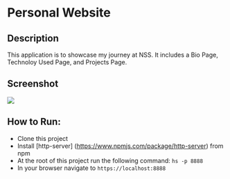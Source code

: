 # Personal Website

## Description
 This application is to showcase my journey at NSS. It includes a Bio Page, Technoloy Used Page, and Projects Page.
 
## Screenshot
![](https://raw.githubusercontent.com/rarceneaux/personal-bio-site-e10/master/screenshots/projects.png)
 
 
## How to Run:
  * Clone this project
  * Install [http-server] (https://www.npmjs.com/package/http-server) from npm
  * At the root of this project run the following command: `hs -p 8888`
  * In your browser navigate to `https://localhost:8888`
